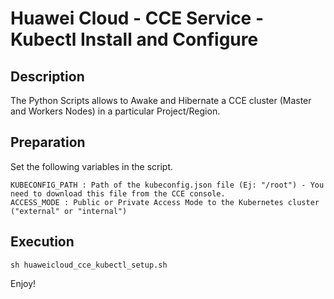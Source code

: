 # Huawei Cloud - CCE Service - Kubectl Install and Configure

## Description

The Python Scripts allows to Awake and Hibernate a CCE cluster (Master and Workers Nodes) in a particular Project/Region.

## Preparation

Set the following variables in the script.
```
KUBECONFIG_PATH : Path of the kubeconfig.json file (Ej: "/root") - You need to download this file from the CCE console.
ACCESS_MODE : Public or Private Access Mode to the Kubernetes cluster ("external" or "internal")
```

## Execution

```
sh huaweicloud_cce_kubectl_setup.sh
```

Enjoy!
